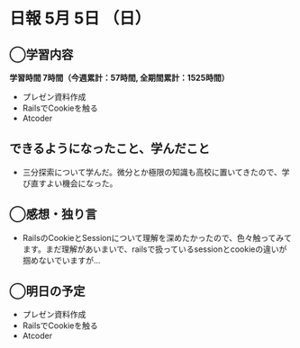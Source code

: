 # 日報  5月 5日 （日）

## ◯学習内容

**学習時間  7時間（今週累計：57時間, 全期間累計：1525時間）**

- プレゼン資料作成
- RailsでCookieを触る
- Atcoder

## できるようになったこと、学んだこと

- 三分探索について学んだ。微分とか極限の知識も高校に置いてきたので、学び直すよい機会になった。

## ◯感想・独り言

- RailsのCookieとSessionについて理解を深めたかったので、色々触ってみてます。まだ理解があいまいで、railsで扱っているsessionとcookieの違いが掴めないでいますが...

## ◯明日の予定

- プレゼン資料作成
- RailsでCookieを触る
- Atcoder
